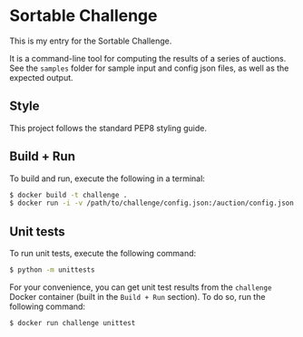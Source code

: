 # Sortable Challenge

This is my entry for the Sortable Challenge.

It is a command-line tool for computing the results of a series of auctions. See the `samples` folder for sample input and config json files, as well as the expected output.

## Style

This project follows the standard PEP8 styling guide.

## Build + Run

To build and run, execute the following in a terminal:

```bash
$ docker build -t challenge .
$ docker run -i -v /path/to/challenge/config.json:/auction/config.json challenge < /path/to/challenge/input.json
```

## Unit tests

To run unit tests, execute the following command:

```bash
$ python -m unittests
```

For your convenience, you can get unit test results from the `challenge` Docker container (built in the `Build + Run` section). To do so, run the following command:

```bash
$ docker run challenge unittest
```
